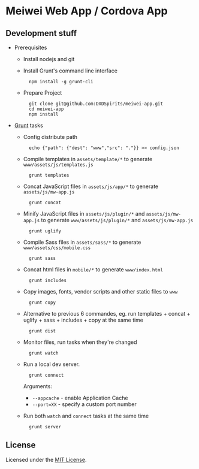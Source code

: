 Meiwei Web App / Cordova App
==================



Development stuff
-----------------

- Prerequisites

	- Install nodejs and git

	- Install Grunt's command line interface

			npm install -g grunt-cli

	- Prepare Project

			git clone git@github.com:DXDSpirits/meiwei-app.git
			cd meiwei-app
			npm install

- [Grunt](http://gruntjs.com/) tasks

	- Config distribute path

			echo {"path": {"dest": "www","src": "."}} >> config.json

	- Compile templates in `assets/template/*` to generate `www/assets/js/templates.js`

			grunt templates

	- Concat JavaScript files in `assets/js/app/*` to generate `assets/js/mw-app.js`

			grunt concat

	- Minify JavaScript files in `assets/js/plugin/*` and `assets/js/mw-app.js` to generate `www/assets/js/plugin/*` and `assets/js/mw-app.js`

			grunt uglify

	- Compile Sass files in `assets/sass/*` to generate `www/assets/css/mobile.css`

			grunt sass

	- Concat html files in `mobile/*` to generate `www/index.html`

			grunt includes

	- Copy images, fonts, vendor scripts and other static files to `www`

			grunt copy

	- Alternative to previous 6 commandes, eg. run templates + concat + uglify + sass + includes + copy at the same time

			grunt dist

	- Monitor files, run tasks when they're changed

			grunt watch

	- Run a local dev server.

			grunt connect

		Arguments:

		- `--appcache` - enable Application Cache
		- `--port=XX` - specify a custom port number

	- Run both `watch` and `connect` tasks at the same time

			grunt server

License
-------

Licensed under the [MIT License](http://xd.mit-license.org/).
